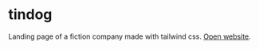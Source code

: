 # tindog
Landing page of a fiction company made with tailwind css.
[Open website](https://www.atingdog.com).
